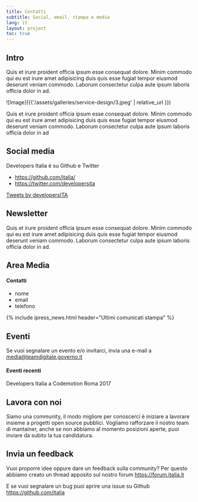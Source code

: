 ```yaml
---
title: Contatti
subtitle: Social, email, stampa e media
lang: it
layout: project
toc: true
---
```


## Intro
Quis et irure proident officia ipsum esse consequat dolore. Minim commodo qui eu est irure amet adipisicing duis quis esse fugiat tempor eiusmod deserunt veniam commodo. Laborum consectetur culpa aute ipsum laboris officia dolor in ad.

![Image]({{'/assets/galleries/service-design/3.jpeg' | relative_url }})

Quis et irure proident officia ipsum esse consequat dolore. Minim commodo qui eu est irure amet adipisicing duis quis esse fugiat tempor eiusmod deserunt veniam commodo. Laborum consectetur culpa aute ipsum laboris officia dolor in ad

## Social media
Developers Italia è su Github e Twitter
* <https://github.com/italia/>
* <https://twitter.com/developersita>

<a class="twitter-timeline" data-height="360" href="https://twitter.com/developersITA">Tweets by developersITA</a> <script async src="//platform.twitter.com/widgets.js" charset="utf-8"></script>

## Newsletter
Quis et irure proident officia ipsum esse consequat dolore. Minim commodo qui eu est irure amet adipisicing duis quis esse fugiat tempor eiusmod deserunt veniam commodo. Laborum consectetur culpa aute ipsum laboris officia dolor in ad.

## Area Media
#### Contatti
- nome
- email
- telefono

{% include ipress_news.html header="Ultimi comunicati stampa" %}

## Eventi
Se vuoi segnalare un evento e/o invitarci, invia una e-mail a <media@teamdigitale.governo.it>
#### Eventi recenti
Developers Italia a Codemotion Roma 2017

## Lavora con noi
Siamo una community, il modo migliore per conoscerci è iniziare a lavorare insieme a progetti open source pubblici. Vogliamo rafforzare il nostro team di mantainer, anche se non abbiamo al momento posizioni aperte, puoi inviare da subito la tua candidatura. 

## Invia un feedback

Vuoi proporre idee oppure dare un feedback sulla community? Per questo abbiamo creato un thread apposito sul nostro forum
<https://forum.italia.it> 

E se vuoi segnalare un bug puoi aprire una issue su Github <https://github.com/italia>
